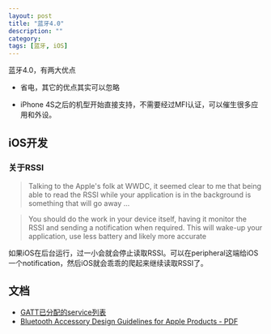 ```yaml
---
layout: post
title: "蓝牙4.0"
description: ""
category: 
tags: [蓝牙, iOS]
---
```

蓝牙4.0，有两大优点

- 省电，其它的优点其实可以忽略

- iPhone 4S之后的机型开始直接支持，不需要经过MFI认证，可以催生很多应用和外设。

## iOS开发

### 关于RSSI

> Talking to the Apple's folk at WWDC, it seemed clear to me that being able to read the RSSI while your application is in the background is something that will go away ...

> You should do the work in your device itself, having it monitor the RSSI and sending a notification when required. This will wake-up your application, use less battery and likely more accurate

如果iOS在后台运行，过一小会就会停止读取RSSI。可以在peripheral这端给iOS一个notification，然后iOS就会乖乖的爬起来继续读取RSSI了。

## 文档

* [GATT已分配的service列表](http://developer.bluetooth.org/gatt/services/Pages/ServicesHome.aspx)
* [Bluetooth Accessory Design Guidelines for Apple Products - PDF](https://developer.apple.com/hardwaredrivers/BluetoothDesignGuidelines.pdf)

